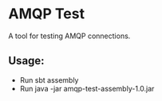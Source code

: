 AMQP Test
=========
A tool for testing AMQP connections.

Usage:
------
* Run sbt assembly
* Run java -jar amqp-test-assembly-1.0.jar
